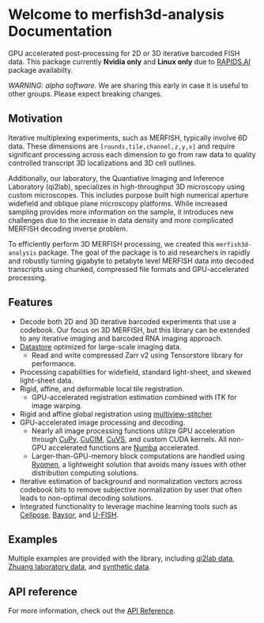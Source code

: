 # Welcome to merfish3d-analysis Documentation

GPU accelerated post-processing for 2D or 3D iterative barcoded FISH data. This package currently **Nvidia only** and **Linux only** due to [RAPIDS.AI](https://rapids.ai/) package availabilty.

_WARNING: alpha software._ We are sharing this early in case it is useful to other groups. Please expect breaking changes.

## Motivation

Iterative multiplexing experiments, such as MERFISH, typically involve 6D data. These dimensions are `[rounds,tile,channel,z,y,x]` and require significant processing across each dimension to go from raw data to quality controlled transcript 3D localizations and 3D cell outlines.

Additionally, our laboratory, the Quantiative Imaging and Inference Laboratory (qi2lab), specializes in high-throughput 3D microscopy using custom microscopes. This includes purpose built high numerical aperture widefield and oblique plane microscopy platforms. While increased sampling provides more information on the sample, it introduces new challenges due to the increase in data density and more complicated MERFISH decoding inverse problem.

To efficiently perform 3D MERFISH processing, we created this `merfish3d-analysis` package. The goal of the package is to aid researchers in rapidly and robustly turning gigabyte to petabyte level MERFISH data into decoded transcripts using chunked, compressed file formats and GPU-accelerated processing.

## Features

- Decode both 2D and 3D iterative barcoded experiments that use a codebook. Our focus on 3D MERFISH, but this library can be extended to any iterative imaging and barcoded RNA imaging approach.
- [Datastore](datastore.md) optimized for large-scale imaging data.
    - Read and write compressed Zarr v2 using Tensorstore library for performance.
- Processing capabilities for widefield, standard light-sheet, and skewed light-sheet data.
- Rigid, affine, and deformable local tile registration.
    - GPU-accelerated registration estimation combined with ITK for image warping.
- Rigid and affine global registration using [multiview-stitcher](https://multiview-stitcher.github.io/multiview-stitcher/main/)
- GPU-accelerated image processing and decoding.
    - Nearly all image processing functions utilize GPU acceleration through [CuPy](https://cupy.dev/), [CuCIM](https://docs.rapids.ai/api/cucim/stable/), [CuVS](https://docs.rapids.ai/api/cuvs/nightly/), and custom CUDA kernels. All non-GPU accelerated functions are [Numba](https://numba.pydata.org/) accelerated.
    - Larger-than-GPU-memory block computations are handled using [Ryomen](https://ryomen.readthedocs.io/en/latest/), a lightweight solution that avoids many issues with other distribution computing solutions.
- Iterative estimation of background and normalization vectors across codebook bits to remove subjective normalization by user that often leads to non-optimal decoding solutions.
- Integrated functionality to leverage machine learning tools such as [Cellpose](https://cellpose.readthedocs.io/en/latest/), [Baysor](https://kharchenkolab.github.io/Baysor/dev/), and [U-FISH](https://github.com/UFISH-Team/U-FISH).

## Examples

Multiple examples are provided with the library, including [qi2lab data](examples/qi2lab_human_olfactory_bulb.md), [Zhuang laboratory data](examples/zhuang_lab_mouse_brain.md), and [synthetic data](examples/statphysbio_synthetic.md).

## API reference

For more information, check out the [API Reference](reference/index.md).